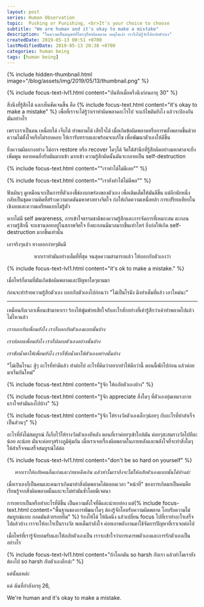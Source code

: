 ```yaml
---
layout: post 
series: Human Observation
topic:  Pushing or Punishing, <br>It's your choice to choose
subtitle: "We are human and it's okay to make a mistake"
description: "ในความเป็นมนุษย์ที่ใครๆก็ทำผิดพลาด เหตุใดเล่า เราจึงไม่รู้จักให้อภัยตัวเอง"
createdDate: 2019-05-13 00:51 +0700
lastModifiedDate: 2019-05-13 20:38 +0700
categories: human being
tags: [human being]
---
```

{% include hidden-thumbnail.html image="/blog/assets/img/2019/05/13/thumbnail.png" %}

{% include focus-text-lvl1.html content="บันทึกเมื่อครึ่งนึงก่อนอายุ 30" %}

สิ่งนึงที่รู้สึกได้ และเห็นชัดเจนขึ้น คือ {% include focus-text.html content="it's okay to make a mistake" %} เพื่อที่เราจะได้รู้ว่าเราทำผิดพลาดอะไรไป จะแก้ไขมันยังไง แล้วจะป้องกันมันอย่างไร 

เพราะเราเป็นคน เหนื่อยได้ เจ็บได้ ทำพลาดได้ เสียใจได้ เมื่อเกิดข้อผิดพลาดหรือการพลั้งพลาดขึ้นด้วยความไม่ตั้งใจหรือไม่รอบคอบ ให้เรารับทราบและพร้อมจะแก้ไข เพื่อพัฒนาตัวเองให้ดีขึ้น

ยิ่งความผิดบางอย่าง ไม่อาจ restore หรือ recover ใดๆได้ จิตใต้สำนึกที่รู้สึกผิดอย่างมหาศาลจะยิ่งเพิ่มพูน หลายคนยิ่งรับมันมากเข้า มากเข้า ความรู้สึกผิดนั้นมันจะกลายเป็น self-destruction

{% include focus-text.html content="\"เราทำได้ไม่ดีเลย\"" %}

{% include focus-text.html content="\"เรายังทำได้ไม่ดีพอ\"" %}

ฟังเผินๆ ดูเหมือนจะเป็นการที่ตัวเองชี้ช่องบกพร่องของตัวเอง เพื่อเติมเต็มให้มันดีขึ้น แต่อีกนัยหนึ่งกลับเป็นชุดความคิดที่สร้างความกดดันมหาศาลทางจิตใจ ก่อให้เกิดความเหนื่อยล้า การเปรียบเทียบในเชิงลบและความเครียดแบบไม่รู้ตัว

หากไม่มี self awareness, การเข้าใจธรรมชาติของความรู้สึกและการจัดการที่เหมาะสม ตะกอนความรู้สึกนี้ จะแขวนลอยอยู่ในสภาพจิตใจ ยิ่งตะกอนมีมวลมากขึ้นเท่าไหร่ ยิ่งก่อให้เกิด self-destruction มากขึ้นเท่านั้น

เอาจริงๆแล้ว ทางออกง่ายๆมันมี

<p style="text-align: center;"><span>หากเราทำมันอย่างเต็มที่ที่สุด จนสุดความสามารถแล้ว ให้บอกกับตัวเองว่า </span></p>

{% include focus-text-lvl1.html content="it's ok to make a mistake." %}

เมื่อไหร่ก็ตามที่มันเกิดข้อผิดพลาดและปัญหาใดๆตามมา 

ก่อนจะทำร้ายความรู้สึกตัวเอง บอกกับตัวเองไปก่อนว่า "ไม่เป็นไรมึง มึงทำเต็มที่แล้ว เอาใหม่นะ"

---

เหมือนกับเวลาเพื่อนเข้ามาหาเรา ร้องไห้ฟูมฟายเสียใจกับอะไรสักอย่างที่เค้ารู้สึกว่าเค้าทำพลาดไปแล้ว ไม่ไหวแล้ว

<i>เราบอกกับเพื่อนยังไง เราก็บอกกับตัวเองแบบนั้นบ้าง </i>

<i>เราปลอบเพื่อนยังไง เราก็ปลอบตัวเองอย่างนั้นบ้าง </i>

<i>เราซับน้ำตาให้เพื่อนยังไง เราก็ซับน้ำตาให้ตัวเองอย่างนั้นบ้าง</i>

"ไม่เป็นไรนะ สู้ๆ อะไรที่ทำดีแล้ว ทำต่อไป อะไรที่คิดว่าอยากทำให้ดีกว่านี้ ตอนนี้พักไปก่อน แล้วค่อยมาเริ่มกันใหม่"

{% include focus-text.html content="รู้จัก ให้อภัยตัวเองบ้าง" %}

{% include focus-text.html content="รู้จัก appreciate สิ่งใดๆ ที่ตัวเองทุ่มเทแรงกายแรงใจทำมันลงไปบ้าง" %}

{% include focus-text.html content="รู้จัก ให้รางวัลตัวเองเล็กๆน้อยๆ กับอะไรที่ทำสำเร็จเป็นส่วนๆ" %}

อะไรที่ยังไม่สมบูรณ์ ก็เก็บไว้ให้รางวัลตัวเองทีหลัง ตอนที่เราค่อยๆเข้าใกล้มัน ค่อยๆสะสมรางวัลไปทีละน้อย ละน้อย มันจะค่อยๆสร้างภูมิคุ้มกัน เมื่อเราเจอเรื่องผิดพลาดในภายหลังและพลังใจที่จะทำสิ่งใดๆ ให้สำเร็จจนเสร็จสมบูรณ์ได้ต่อ

{% include focus-text-lvl1.html content="don't be so hard on yourself" %}

<p style="text-align: center;"><span><i>หากเราให้อภัยคนอื่นเก่งและง่ายเหลือเกิน แล้วทำไมเราถึงจะไม่ให้อภัยตัวเองแบบนั้นได้บ้างล่ะ</i></span></p>

เมื่อเราเองก็เป็นคนและคนเราเกิดมาทำสิ่งผิดพลาดได้ตลอดเวลา "หน้าที่" ของการเกิดมาเป็นคนคือเรียนรู้จากสิ่งผิดพลาดนั้นและจะไม่ทำมันซ้ำโดยมีเจตนา

การอยากเป็นหรือทำอะไรที่ดีขึ้น เป็นความตั้งใจที่ดีและน่ายกย่อง แต่{% include focus-text.html content="พื้นฐานของการพัฒนาใดๆ ต้องรู้จักโอบรับความผิดพลาด โอบรับความไม่สมบูรณ์แบบ กอดมันด้วยรอยยิ้ม" %} ร้องไห้ได้ ให้นิดนึง แล้วเปลี่ยน focus ไปที่เราทำอะไรเสร็จไปแล้วบ้าง เราจะให้อะไรเป็นรางวัล พอเต็มกำลังใจ ค่อยเอาพลังงานมาใช้จัดการปัญหาที่เราเจอต่อไป

เมื่อไหร่ที่เรารู้จักยอมรับและให้อภัยตัวเองเป็น เราจะเข้าใจว่าการเคารพตัวเองและการรักตัวเองเป็นอย่างไร

{% include focus-text-lvl1.html content="ถ้าโลกมัน so harsh กับเรา แล้วทำไมเรายังต้องไป so harsh กับตัวเองอีกล่ะ" %}

แค่นั้นแหล่ะ

แด่ ฉันที่กำลังอายุ 26,

We're human and it's okay to make a mistake.
